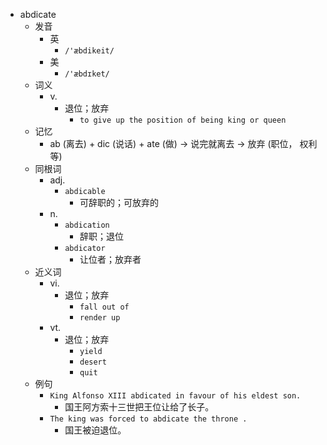 - abdicate
  - 发音
    - 英
      - `/'æbdikeit/`
    - 美
      - `/'æbdɪket/`
  - 词义
    - v.
      - 退位；放弃
        - `to give up the position of being king or queen`
  - 记忆
    - ab (离去) + dic (说话) + ate (做) → 说完就离去 → 放弃 (职位， 权利等)
  - 同根词
    - adj.
      - `abdicable`
        - 可辞职的；可放弃的
    - n.
      - `abdication`
        - 辞职；退位
      - `abdicator`
        - 让位者；放弃者
  - 近义词
    - vi.
      - 退位；放弃
        - `fall out of`
        - `render up`
    - vt.
      - 退位；放弃
        - `yield`
        - `desert`
        - `quit`
  - 例句
    - `King Alfonso XIII abdicated in favour of his eldest son.`
      - 国王阿方索十三世把王位让给了长子。
    - `The king was forced to abdicate the throne .`
      - 国王被迫退位。


